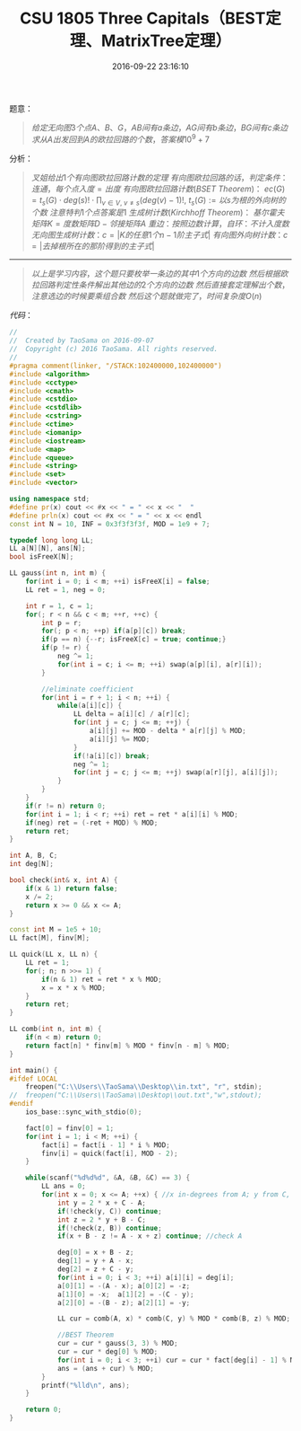 ﻿---
title: CSU 1805 Three Capitals（BEST定理、MatrixTree定理）
categories:
  - 图论
  - 生成树计数
  - 
tags:
  - 生成树计数
  - 有向图欧拉回路计数
  - 
date: 2016-09-22 23:16:10
toc: 
---

题意： 
>$给定无向图3个点A、B、G，AB间有a条边，AG间有b条边，BG间有c条边$
$求从A出发回到A的欧拉回路的个数，答案模10^9+7$

<!-- more -->
分析：
>$叉姐给出1个有向图欧拉回路计数的定理$
$有向图欧拉回路的话，判定条件：连通，每个点入度=出度$
$有向图欧拉回路计数(BSET\ Theorem)：$
$ec(G)=t_s(G)\cdot deg(s)! \cdot \prod_{v\in V,\ v\ne s} (deg(v)-1)!,\ t_s(G):=以s为根的外向树的个数$
$注意特判1个点答案是1$
$生成树计数(Kirchhoff\ Theorem)：$
$基尔霍夫矩阵K=度数矩阵D-邻接矩阵A$
$重边：按照边数计算，自环：不计入度数$
$无向图生成树计数：c=|K的任意1个n-1阶主子式|$
$有向图外向树计数：c=|去掉根所在的那阶得到的主子式|$

---
>$以上是学习内容，这个题只要枚举一条边的其中1个方向的边数$
$然后根据欧拉回路判定性条件解出其他边的2个方向的边数$
$然后直接套定理解出个数，注意选边的时候要乘组合数$
$然后这个题就做完了，时间复杂度O(n)$


$代码：$
```cpp
//
//  Created by TaoSama on 2016-09-07
//  Copyright (c) 2016 TaoSama. All rights reserved.
//
#pragma comment(linker, "/STACK:102400000,102400000")
#include <algorithm>
#include <cctype>
#include <cmath>
#include <cstdio>
#include <cstdlib>
#include <cstring>
#include <ctime>
#include <iomanip>
#include <iostream>
#include <map>
#include <queue>
#include <string>
#include <set>
#include <vector>

using namespace std;
#define pr(x) cout << #x << " = " << x << "  "
#define prln(x) cout << #x << " = " << x << endl
const int N = 10, INF = 0x3f3f3f3f, MOD = 1e9 + 7;

typedef long long LL;
LL a[N][N], ans[N];
bool isFreeX[N];

LL gauss(int n, int m) {
    for(int i = 0; i < m; ++i) isFreeX[i] = false;
    LL ret = 1, neg = 0;

    int r = 1, c = 1;
    for(; r < n && c < m; ++r, ++c) {
        int p = r;
        for(; p < n; ++p) if(a[p][c]) break;
        if(p == n) {--r; isFreeX[c] = true; continue;}
        if(p != r) {
            neg ^= 1;
            for(int i = c; i <= m; ++i) swap(a[p][i], a[r][i]);
        }

        //eliminate coefficient
        for(int i = r + 1; i < n; ++i) {
            while(a[i][c]) {
                LL delta = a[i][c] / a[r][c];
                for(int j = c; j <= m; ++j) {
                    a[i][j] += MOD - delta * a[r][j] % MOD;
                    a[i][j] %= MOD;
                }
                if(!a[i][c]) break;
                neg ^= 1;
                for(int j = c; j <= m; ++j) swap(a[r][j], a[i][j]);
            }
        }
    }
    if(r != n) return 0;
    for(int i = 1; i < r; ++i) ret = ret * a[i][i] % MOD;
    if(neg) ret = (-ret + MOD) % MOD;
    return ret;
}

int A, B, C;
int deg[N];

bool check(int& x, int A) {
    if(x & 1) return false;
    x /= 2;
    return x >= 0 && x <= A;
}

const int M = 1e5 + 10;
LL fact[M], finv[M];

LL quick(LL x, LL n) {
    LL ret = 1;
    for(; n; n >>= 1) {
        if(n & 1) ret = ret * x % MOD;
        x = x * x % MOD;
    }
    return ret;
}

LL comb(int n, int m) {
    if(n < m) return 0;
    return fact[n] * finv[m] % MOD * finv[n - m] % MOD;
}

int main() {
#ifdef LOCAL
    freopen("C:\\Users\\TaoSama\\Desktop\\in.txt", "r", stdin);
//  freopen("C:\\Users\\TaoSama\\Desktop\\out.txt","w",stdout);
#endif
    ios_base::sync_with_stdio(0);

    fact[0] = finv[0] = 1;
    for(int i = 1; i < M; ++i) {
        fact[i] = fact[i - 1] * i % MOD;
        finv[i] = quick(fact[i], MOD - 2);
    }

    while(scanf("%d%d%d", &A, &B, &C) == 3) {
        LL ans = 0;
        for(int x = 0; x <= A; ++x) { //x in-degrees from A; y from C, z from B
            int y = 2 * x + C - A;
            if(!check(y, C)) continue;
            int z = 2 * y + B - C;
            if(!check(z, B)) continue;
            if(x + B - z != A - x + z) continue; //check A

            deg[0] = x + B - z;
            deg[1] = y + A - x;
            deg[2] = z + C - y;
            for(int i = 0; i < 3; ++i) a[i][i] = deg[i];
            a[0][1] = -(A - x); a[0][2] = -z;
            a[1][0] = -x;  a[1][2] = -(C - y);
            a[2][0] = -(B - z); a[2][1] = -y;

            LL cur = comb(A, x) * comb(C, y) % MOD * comb(B, z) % MOD;

            //BEST Theorem
            cur = cur * gauss(3, 3) % MOD;
            cur = cur * deg[0] % MOD;
            for(int i = 0; i < 3; ++i) cur = cur * fact[deg[i] - 1] % MOD;
            ans = (ans + cur) % MOD;
        }
        printf("%lld\n", ans);
    }

    return 0;
}
```